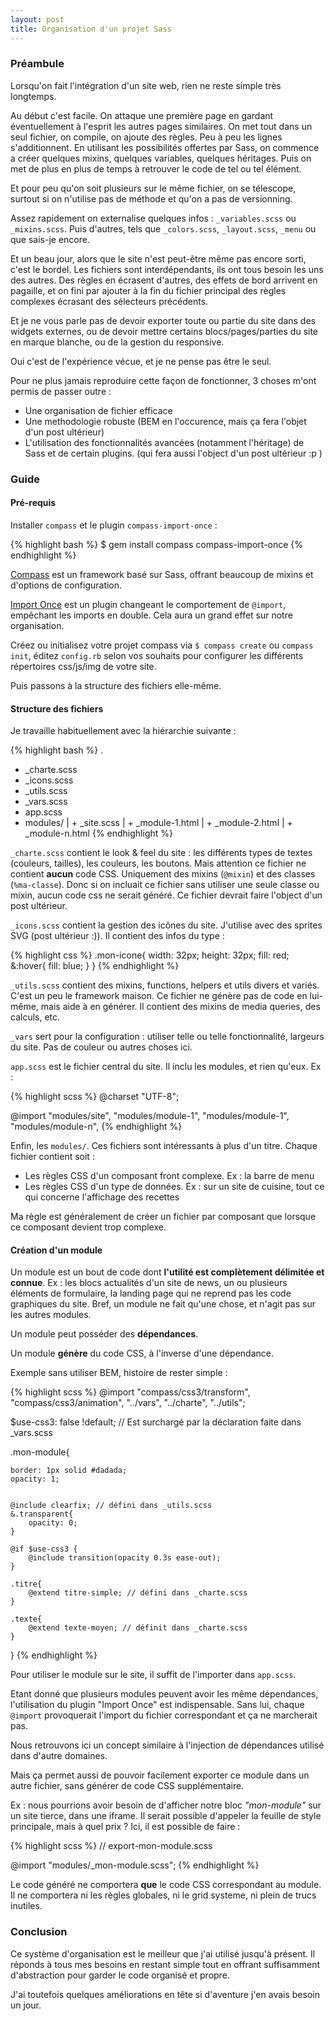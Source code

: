 ```yaml
---
layout: post
title: Organisation d'un projet Sass
---
```


### Préambule

Lorsqu'on fait l'intégration d'un site web, rien ne reste simple très longtemps.

Au début c'est facile. On attaque une première page en gardant éventuellement à l'esprit les autres pages similaires. On met tout dans un seul fichier, on compile, on ajoute des règles. Peu à peu les lignes s'additionnent. En utilisant les possibilités offertes par Sass, on commence a créer quelques mixins, quelques variables, quelques héritages. Puis on met de plus en plus de temps à retrouver le code de tel ou tel élément.

Et pour peu qu'on soit plusieurs sur le même fichier, on se télescope, surtout si on n'utilise pas de méthode et qu'on a pas de versionning.

Assez rapidement on externalise quelques infos : ``_variables.scss`` ou ``_mixins.scss``. Puis d'autres, tels que ``_colors.scss``, ``_layout.scss``, ``_menu`` ou que sais-je encore.

Et un beau jour, alors que le site n'est peut-être même pas encore sorti, c'est le bordel. Les fichiers sont interdépendants, ils ont tous besoin les uns des autres. Des règles en écrasent d'autres, des effets de bord arrivent en pagaille, et on fini par ajouter à la fin du fichier principal des règles complexes écrasant des sélecteurs précédents.

Et je ne vous parle pas de devoir exporter toute ou partie du site dans des widgets externes, ou de devoir mettre certains blocs/pages/parties du site en marque blanche, ou de la gestion du responsive.

Oui c'est de l'expérience vécue, et je ne pense pas être le seul.

Pour ne plus jamais reproduire cette façon de fonctionner, 3 choses m'ont permis de passer outre :

- Une organisation de fichier efficace
- Une methodologie robuste (BEM en l'occurence, mais ça fera l'objet d'un post ultérieur)
- L'utilisation des fonctionnalités avancées (notamment l'héritage) de Sass et de certain plugins. (qui fera aussi l'object d'un post ultérieur :p )


### Guide


#### Pré-requis

Installer ``compass`` et le plugin ``compass-import-once`` :

{% highlight bash %}
$ gem install compass compass-import-once
{% endhighlight %}
    

[Compass](http://compass-style.org/) est un framework basé sur Sass, offrant beaucoup de mixins et d'options de configuration.

[Import Once](https://github.com/Compass/compass/tree/master/import-once) est un plugin changeant le comportement de ``@import``, empêchant les imports en double. Cela aura un grand effet sur notre organisation.

Créez ou initialisez votre projet compass via ``$ compass create`` ou ``compass init``, éditez ``config.rb`` selon vos souhaits pour configurer les différents répertoires css/js/img de votre site.

Puis passons à la structure des fichiers elle-même.

#### Structure des fichiers

Je travaille habituellement avec la hiérarchie suivante :

{% highlight bash %}
.
+ _charte.scss
+ _icons.scss
+ _utils.scss
+ _vars.scss
+ app.scss
+ modules/
|   + _site.scss
|   + _module-1.html
|   + _module-2.html
|   + _module-n.html
{% endhighlight %}

``_charte.scss`` contient le look & feel du site : les différents types de textes (couleurs, tailles), les couleurs, les boutons. Mais attention ce fichier ne contient **aucun** code CSS. Uniquement des mixins (``@mixin``) et des classes (``%ma-classe``). Donc si on incluait ce fichier sans utiliser une seule classe ou mixin, aucun code css ne serait généré. Ce fichier devrait faire l'object d'un post ultérieur.

``_icons.scss`` contient la gestion des icônes du site. J'utilise avec des sprites SVG (post ultérieur :)). Il contient des infos du type :

{% highlight css %}
.mon-icone{
    width: 32px;
    height: 32px;
    fill: red;
    &:hover{
        fill: blue;
    }
}
{% endhighlight %}

``_utils.scss`` contient des mixins, functions, helpers et utils divers et variés. C'est un peu le framework maison. Ce fichier ne génère pas de code en lui-même, mais aide à en générer. Il contient des mixins de media queries, des calculs, etc.

``_vars`` sert pour la configuration : utiliser telle ou telle fonctionnalité, largeurs du site. Pas de couleur ou autres choses ici.

``app.scss`` est le fichier central du site. Il inclu les modules, et rien qu'eux. Ex : 

{% highlight scss %}
@charset "UTF-8";

@import "modules/site",
        "modules/module-1",
        "modules/module-1",
        "modules/module-n",
{% endhighlight %}

Enfin, les ``modules/``. Ces fichiers sont intéressants à plus d'un titre. Chaque fichier contient soit :

* Les règles CSS d'un composant front complexe. Ex : la barre de menu
* Les règles CSS d'un type de données. Ex : sur un site de cuisine, tout ce qui concerne l'affichage des recettes

Ma règle est généralement de créer un fichier par composant que lorsque ce composant devient trop complexe.

#### Création d'un module

Un module est un bout de code dont **l'utilité est complètement délimitée et connue**. Ex : les blocs actualités d'un site de news, un ou plusieurs éléments de formulaire, la landing page qui ne reprend pas les code graphiques du site. Bref, un module ne fait qu'une chose, et n'agit pas sur les autres modules.

Un module peut posséder des **dépendances**.

Un module **génère** du code CSS, à l'inverse d'une dépendance.

Exemple sans utiliser BEM, histoire de rester simple :


{% highlight scss %}
@import "compass/css3/transform",
        "compass/css3/animation",
        "../vars",
        "../charte",
        "../utils";

$use-css3: false !default; // Est surchargé par la déclaration faite dans _vars.scss

.mon-module{

    border: 1px solid #dadada;
    opacity: 1;
    
    
    @include clearfix; // défini dans _utils.scss
    &.transparent{
        opacity: 0;
    }

    @if $use-css3 {
        @include transition(opacity 0.3s ease-out);
    }

    .titre{
        @extend titre-simple; // défini dans _charte.scss
    }
    
    .texte{
        @extend texte-moyen; // définit dans _charte.scss
    }
}
{% endhighlight %}


Pour utiliser le module sur le site, il suffit de l'importer dans ``app.scss``.

Etant donné que plusieurs modules peuvent avoir les même dépendances, l'utilisation du plugin "Import Once" est indispensable. Sans lui, chaque ``@import`` provoquerait l'import du fichier correspondant et ça ne marcherait pas.

Nous retrouvons ici un concept similaire à l'injection de dépendances utilisé dans d'autre domaines.

Mais ça permet aussi de pouvoir facilement exporter ce module dans un autre fichier, sans générer de code CSS supplémentaire.

Ex : nous pourrions avoir besoin de d'afficher notre bloc _"mon-module"_ sur un site tierce, dans une iframe. Il serait possible d'appeler la feuille de style principale, mais à quel prix ? Ici, il est possible de faire :

{% highlight scss %}
// export-mon-module.scss

@import "modules/_mon-module.scss";
{% endhighlight %}


Le code généré ne comportera **que** le code CSS correspondant au module. Il ne comportera ni les règles globales, ni le grid systeme, ni plein de trucs inutiles.

### Conclusion

Ce système d'organisation est le meilleur que j'ai utilisé jusqu'à présent. Il réponds à tous mes besoins en restant simple tout en offrant suffisamment d'abstraction pour garder le code organisé et propre.

J'ai toutefois quelques améliorations en tête si d'aventure j'en avais besoin un jour.
